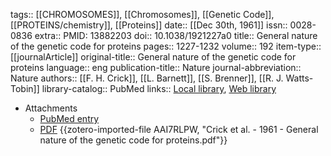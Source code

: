 tags:: [[CHROMOSOMES]], [[Chromosomes]], [[Genetic Code]], [[PROTEINS/chemistry]], [[Proteins]]
date:: [[Dec 30th, 1961]]
issn:: 0028-0836
extra:: PMID: 13882203
doi:: 10.1038/1921227a0
title:: General nature of the genetic code for proteins
pages:: 1227-1232
volume:: 192
item-type:: [[journalArticle]]
original-title:: General nature of the genetic code for proteins
language:: eng
publication-title:: Nature
journal-abbreviation:: Nature
authors:: [[F. H. Crick]], [[L. Barnett]], [[S. Brenner]], [[R. J. Watts-Tobin]]
library-catalog:: PubMed
links:: [Local library](zotero://select/library/items/B6K3DSIA), [Web library](https://www.zotero.org/users/6106196/items/B6K3DSIA)

- Attachments
	- [PubMed entry](http://www.ncbi.nlm.nih.gov/pubmed/13882203)
	- [PDF](zotero://select/library/items/AAI7RLPW) {{zotero-imported-file AAI7RLPW, "Crick et al. - 1961 - General nature of the genetic code for proteins.pdf"}}